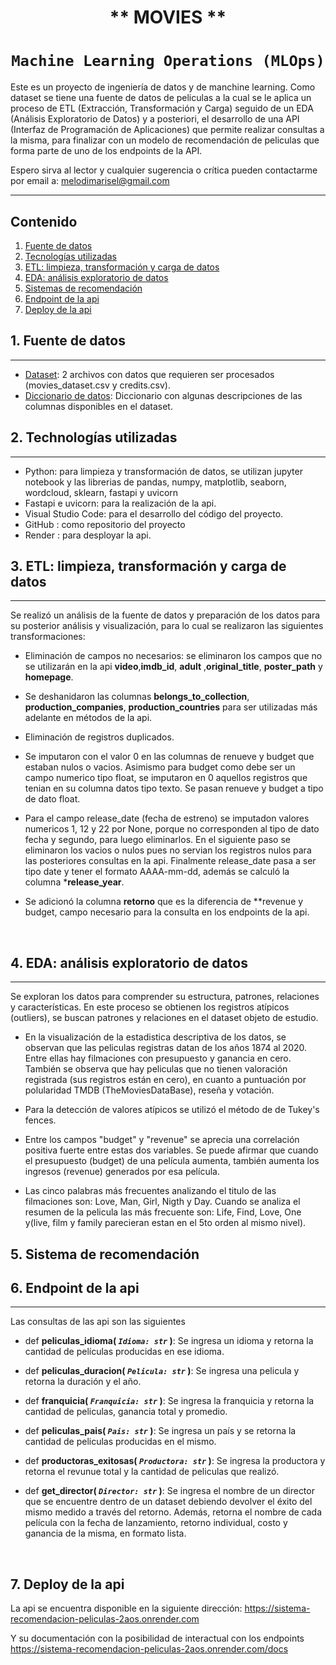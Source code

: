 # <h1 align=center> ** MOVIES ** </h1>

# <h1 align=center>**`Machine Learning Operations (MLOps)`**</h1>

Este es un proyecto de ingeniería de datos y de manchine learning. Como dataset se tiene una fuente de datos de peliculas a la cual se le aplica un proceso de ETL (Extracción, Transformación y Carga) seguido de un EDA (Análisis Exploratorio de Datos) y a posteriori, el desarrollo de una API (Interfaz de Programación de Aplicaciones) que permite realizar consultas a la misma, para finalizar con un modelo de recomendación de peliculas que forma parte de uno de los endpoints de la API.

Espero sirva al lector y cualquier sugerencia o crítica pueden contactarme por email a: melodimarisel@gmail.com

<hr>  

## Contenido
1. [Fuente de datos](#fuente-datos)
2. [Tecnologías utilizadas](#tecnologias)
3. [ETL: limpieza, transformación y carga de datos ](#etl)
4. [EDA: análisis exploratorio de datos ](#eda)
5. [Sistemas de recomendación ](#ml)
6. [Endpoint de la api ](#api)
7. [Deploy de la api ](#conclusion)

## 1. Fuente de datos
***
+ [Dataset](/dataset): 2 archivos con datos que requieren ser procesados (movies_dataset.csv y credits.csv). 
+ [Diccionario de datos](https://docs.google.com/spreadsheets/d/1QkHH5er-74Bpk122tJxy_0D49pJMIwKLurByOfmxzho/edit#gid=0): Diccionario con algunas descripciones de las columnas disponibles en el dataset.

## 2. Technologías utilizadas
***
+ Python: para limpieza y transformación de datos, se utilizan jupyter notebook y las librerias de pandas, numpy, matplotlib, seaborn, wordcloud, sklearn, fastapi y uvicorn
+ Fastapi e uvicorn: para la realización de la api. 
+ Visual Studio Code: para el desarrollo del código del proyecto. 
+ GitHub : como repositorio del proyecto
+ Render : para desployar la api.


## 3. ETL: limpieza, transformación y carga de datos
***
Se realizó un análisis de la fuente de datos y preparación de los datos para su posterior análisis y visualización, para lo cual se realizaron las siguientes transformaciones:

+ Eliminación de campos no necesarios: se eliminaron los campos que no se utilizarán en la api **video**,**imdb_id**, **adult** ,**original_title**, **poster_path** y **homepage**. 

+ Se deshanidaron las columnas **belongs_to_collection**, **production_companies**, **production_countries** para ser utilizadas más adelante en métodos de la api.

+ Eliminación de registros duplicados. 

+ Se imputaron con el valor 0 en las columnas de renueve y budget que estaban nulos o vacios. Asimismo para budget como debe ser un campo numerico tipo float, se imputaron en 0 aquellos registros que tenian en su columna datos tipo texto. Se pasan renueve y budget a tipo de dato float.

+ Para el campo release_date (fecha de estreno) se imputadon valores numericos 1, 12 y 22 por None, porque no corresponden al tipo de dato fecha y segundo, para luego eliminarlos. En el siguiente paso se eliminaron los vacios o nulos pues no servian los registros nulos para las posteriores consultas en la api. Finalmente release_date pasa a ser tipo date y tener el formato AAAA-mm-dd, además se calculó la columna ***release_year**.

+ Se adicionó la columna **retorno** que es la diferencia de **revenue y budget, campo necesario para la consulta en los endpoints de la api.

<br/>


## 4. EDA: análisis exploratorio de datos
***
Se exploran los datos para comprender su estructura, patrones, relaciones y características. 
En este proceso se obtienen los registros atípicos (outliers), se buscan patrones y relaciones en el dataset objeto de estudio.

+ En la visualización de la estadistica descriptiva de los datos, se observan que las peliculas registras datan de los años 1874 al 2020. Entre ellas hay filmaciones con presupuesto y ganancia en cero. También se observa que hay peliculas que no tienen valoración registrada (sus registros están en cero), en cuanto a puntuación por polularidad TMDB (TheMoviesDataBase), reseña y votación.

+ Para la detección de valores atípicos se utilizó el método de de Tukey's fences.

+ Entre los campos "budget" y "revenue" se aprecia una correlación positiva fuerte entre estas dos variables. Se puede afirmar que cuando el presupuesto (budget) de una película aumenta, también aumenta los ingresos (revenue) generados por esa película.

+ Las cinco palabras más frecuentes analizando el titulo de las filmaciones son: Love, Man, Girl, Nigth y Day. Cuando se analiza el resumen de la pelicula las más frecuente son: Life, Find, Love, One y(live, film y family parecieran estan en el 5to orden al mismo nivel).

## 5. Sistema de recomendación






## 6. Endpoint de la api
***
Las consultas de las api son las siguientes
  
+ def **peliculas_idioma( *`Idioma: str`* )**:
    Se ingresa un idioma y retorna la cantidad de películas producidas en ese idioma.

+ def **peliculas_duracion( *`Pelicula: str`* )**:
    Se ingresa una pelicula y retorna la duración y el año.
   
+ def **franquicia( *`Franquicia: str`* )**:
    Se ingresa la franquicia y retorna la cantidad de peliculas, ganancia total y promedio.

+ def **peliculas_pais( *`Pais: str`* )**:
    Se ingresa un país y se retorna la cantidad de peliculas producidas en el mismo.

+ def **productoras_exitosas( *`Productora: str`* )**:
    Se ingresa la productora y retorna el revunue total y la cantidad de peliculas que realizó.

+ def **get_director( *`Director: str`* )**:
    Se ingresa el nombre de un director que se encuentre dentro de un dataset debiendo devolver el éxito del mismo medido a través del retorno. 
    Además, retorna el nombre de cada película con la fecha de lanzamiento, retorno individual, costo y ganancia de la misma, en formato lista.

<br/>

## 7. Deploy de la api
La api se encuentra disponible en la siguiente dirección:
https://sistema-recomendacion-peliculas-2aos.onrender.com

Y su documentación con la posibilidad de interactual con los endpoints
https://sistema-recomendacion-peliculas-2aos.onrender.com/docs